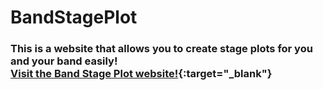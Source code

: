# BandStagePlot
### This is a website that allows you to create stage plots for you and your band easily!<br>[Visit the Band Stage Plot website!](https://noahlikesvr.github.io/BandStagePlot){:target="_blank"}
